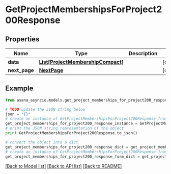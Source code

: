 # GetProjectMembershipsForProject200Response


## Properties

Name | Type | Description | Notes
------------ | ------------- | ------------- | -------------
**data** | [**List[ProjectMembershipCompact]**](ProjectMembershipCompact.md) |  | [optional] 
**next_page** | [**NextPage**](NextPage.md) |  | [optional] 

## Example

```python
from asana_asyncio.models.get_project_memberships_for_project200_response import GetProjectMembershipsForProject200Response

# TODO update the JSON string below
json = "{}"
# create an instance of GetProjectMembershipsForProject200Response from a JSON string
get_project_memberships_for_project200_response_instance = GetProjectMembershipsForProject200Response.from_json(json)
# print the JSON string representation of the object
print GetProjectMembershipsForProject200Response.to_json()

# convert the object into a dict
get_project_memberships_for_project200_response_dict = get_project_memberships_for_project200_response_instance.to_dict()
# create an instance of GetProjectMembershipsForProject200Response from a dict
get_project_memberships_for_project200_response_form_dict = get_project_memberships_for_project200_response.from_dict(get_project_memberships_for_project200_response_dict)
```
[[Back to Model list]](../README.md#documentation-for-models) [[Back to API list]](../README.md#documentation-for-api-endpoints) [[Back to README]](../README.md)


